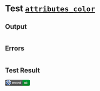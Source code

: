 # Test [`attributes_color`](/doc/attributes.md#L41)

## Output

```,plain
```

## Errors

```,plain
```

## Test Result

![OK](/doc/.test/attributes_color.png)
